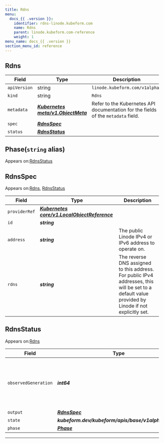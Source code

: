 ```yaml
---
title: Rdns
menu:
  docs_{{ .version }}:
    identifier: rdns-linode.kubeform.com
    name: Rdns
    parent: linode.kubeform.com-reference
    weight: 1
menu_name: docs_{{ .version }}
section_menu_id: reference
---
```


## Rdns
| Field | Type | Description |
| ------ | ----- | ----------- |
| `apiVersion` | string | `linode.kubeform.com/v1alpha1` |
|    `kind` | string | `Rdns` |
| `metadata` | ***[Kubernetes meta/v1.ObjectMeta](https://v1-18.docs.kubernetes.io/docs/reference/generated/kubernetes-api/v1.18/#objectmeta-v1-meta)***|Refer to the Kubernetes API documentation for the fields of the `metadata` field.|
| `spec` | ***[RdnsSpec](#rdnsspec)***||
| `status` | ***[RdnsStatus](#rdnsstatus)***||
## Phase(`string` alias)

Appears on:[RdnsStatus](#rdnsstatus)

## RdnsSpec

Appears on:[Rdns](#rdns), [RdnsStatus](#rdnsstatus)

| Field | Type | Description |
| ------ | ----- | ----------- |
| `providerRef` | ***[Kubernetes core/v1.LocalObjectReference](https://v1-18.docs.kubernetes.io/docs/reference/generated/kubernetes-api/v1.18/#localobjectreference-v1-core)***||
| `id` | ***string***||
| `address` | ***string***|The public Linode IPv4 or IPv6 address to operate on.|
| `rdns` | ***string***|The reverse DNS assigned to this address. For public IPv4 addresses, this will be set to a default value provided by Linode if not explicitly set.|
## RdnsStatus

Appears on:[Rdns](#rdns)

| Field | Type | Description |
| ------ | ----- | ----------- |
| `observedGeneration` | ***int64***| ***(Optional)*** Resource generation, which is updated on mutation by the API Server.|
| `output` | ***[RdnsSpec](#rdnsspec)***| ***(Optional)*** |
| `state` | ***kubeform.dev/kubeform/apis/base/v1alpha1.State***| ***(Optional)*** |
| `phase` | ***[Phase](#phase)***| ***(Optional)*** |
---
